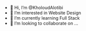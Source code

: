 - 👋 Hi, I’m @KholoudAlotibi
- 👀 I’m interested in Website Design
- 🌱 I’m currently learning Full Stack
- 💞️ I’m looking to collaborate on ...


<!---
KholoudAlotibi/KholoudAlotibi is a ✨ special ✨ repository because its `README.md` (this file) appears on your GitHub profile.
You can click the Preview link to take a look at your changes.
--->
